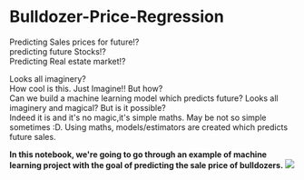 # Bulldozer-Price-Regression <br>

Predicting Sales prices for future!?<br>
predicting future Stocks!?<br>
Predicting Real estate market!?<br>

Looks all imaginery?<br>
How cool is this. Just Imagine!! But how?<br> 
Can we build a machine learning model which predicts future? Looks all imaginery and magical? But is it possible?<br>
Indeed it is and it's no magic,it's simple maths. May be not so simple sometimes :D. Using maths, models/estimators are created which predicts future sales.

**In this notebook, we're going to go through an example of machine learning project with the goal of predicting the sale price of bulldozers.**
<img src = 'https://image.shutterstock.com/z/stock-vector-cartoon-funny-tractor-bulldozer-359978807.jpg'>

